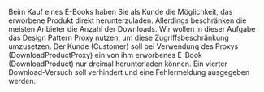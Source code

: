Beim Kauf eines E-Books haben Sie als Kunde die Möglichkeit, das erworbene Produkt direkt herunterzuladen. Allerdings beschränken die meisten Anbieter die Anzahl der Downloads.
Wir wollen in dieser Aufgabe das Design Pattern Proxy nutzen, um diese Zugriffsbeschränkung umzusetzen. 
Der Kunde (Customer) soll bei Verwendung des Proxys (DownloadProductProxy) ein von ihm erworbenes E-Book (DownloadProduct) nur dreimal herunterladen können. 
Ein vierter Download-Versuch soll verhindert und eine Fehlermeldung ausgegeben werden.